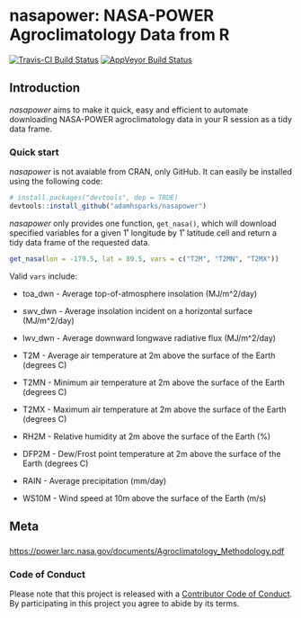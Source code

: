 # nasapower: NASA-POWER Agroclimatology Data from R

[![Travis-CI Build Status](https://travis-ci.org/adamhsparks/nasapower.svg?branch=master)](https://travis-ci.org/adamhsparks/nasapower)
[![AppVeyor Build Status](https://ci.appveyor.com/api/projects/status/github/adamhsparks/nasapower?branch=master&svg=true)](https://ci.appveyor.com/project/adamhsparks/nasapower)

## Introduction

_nasapower_ aims to make it quick, easy and efficient to automate downloading
NASA-POWER agroclimatology data in your R session as a tidy data frame.

### Quick start

_nasapower_ is not avaiable from CRAN, only GitHub. It can easily be installed
using the following code:

```r
# install.packages("devtools", dep = TRUE)
devtools::install_github("adamhsparks/nasapower")
```

_nasapower_ only provides one function, `get_nasa()`, which will download
specified variables for a given 1˚ longitude by 1˚ latitude cell and return a
tidy data frame of the requested data.

```r
get_nasa(lon = -179.5, lat = 89.5, vars = c("T2M", "T2MN", "T2MX"))
```

Valid `vars` include:

* toa_dwn - Average top-of-atmosphere insolation (MJ/m^2/day)

* swv_dwn - Average insolation incident on a horizontal surface (MJ/m^2/day)

* lwv_dwn - Average downward longwave radiative flux (MJ/m^2/day)

* T2M - Average air temperature at 2m above the surface of the Earth (degrees C)

* T2MN - Minimum air temperature at 2m above the surface of the Earth (degrees C)

* T2MX - Maximum air temperature at 2m above the surface of the Earth (degrees C)

* RH2M - Relative humidity at 2m above the surface of the Earth (%)

* DFP2M - Dew/Frost point temperature at 2m above the surface of the Earth (degrees C)

* RAIN - Average precipitation (mm/day)

* WS10M - Wind speed at 10m above the surface of the Earth (m/s)

## Meta

### 

<https://power.larc.nasa.gov/documents/Agroclimatology_Methodology.pdf>

### Code of Conduct

Please note that this project is released with a [Contributor Code of Conduct](CONDUCT.md). By participating in this project you agree to abide by its terms.